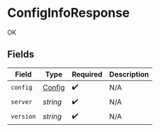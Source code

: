 # ConfigInfoResponse

OK


## Fields

| Field                                   | Type                                    | Required                                | Description                             |
| --------------------------------------- | --------------------------------------- | --------------------------------------- | --------------------------------------- |
| `config`                                | [Config](../../models/shared/config.md) | :heavy_check_mark:                      | N/A                                     |
| `server`                                | *string*                                | :heavy_check_mark:                      | N/A                                     |
| `version`                               | *string*                                | :heavy_check_mark:                      | N/A                                     |